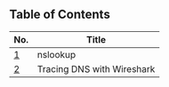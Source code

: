 ## Table of Contents

|No.|Title|
|---|---|
|[1](https://github.com/chaebum-kim/network-projects/blob/master/wireshark-lab/DNS/1.md)|nslookup|
|[2](https://github.com/chaebum-kim/network-projects/blob/master/wireshark-lab/DNS/2.md)|Tracing DNS with Wireshark|
